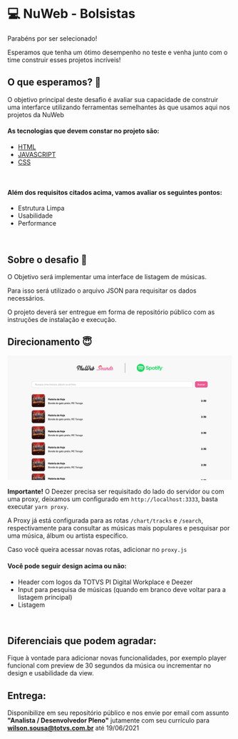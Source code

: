 # 💻 NuWeb - Bolsistas

Parabéns por ser selecionado!

Esperamos que tenha um ótimo desempenho no teste e venha junto com o time construir esses projetos incríveis!
<br>

## O que esperamos? 🤨

O objetivo principal deste desafio é avaliar sua capacidade de construir uma interfarce utilizando ferramentas semelhantes às que usamos aqui nos projetos da NuWeb
<br>

#### As tecnologias que devem constar no projeto são:

- [HTML](https://developer.mozilla.org/pt-BR/docs/Web/HTML)
- [JAVASCRIPT](https://developer.mozilla.org/pt-BR/docs/Web/JavaScript)
- [CSS](https://developer.mozilla.org/pt-BR/docs/Web/CSS)

<br>

#### Além dos requisitos citados acima, vamos avaliar os seguintes pontos:

- Estrutura Limpa
- Usabilidade
- Performance
<br>

## Sobre o desafio 🤯

O Objetivo será implementar uma interface de listagem de músicas.

Para isso será utilizado o arquivo JSON para requisitar os dados necessários.

O projeto deverá ser entregue em forma de repositório público com as instruções de instalação e execução.
<br>

## Direcionamento 😇
![Preview](images/preview.png)
<br>

**Importante!** O Deezer precisa ser requisitado do lado do servidor ou com uma proxy, deixamos um configurado em ```http://localhost:3333```, basta executar ```yarn proxy```.

A Proxy já está configurada para as rotas ```/chart/tracks``` e ```/search```, respectivamente para consultar as músicas mais populares e pesquisar por uma música, álbum ou artista específico.

Caso você queira acessar novas rotas, adicionar no ```proxy.js```
<br>

#### Você pode seguir design acima ou não:

- Header com logos da TOTVS PI Digital Workplace e Deezer
- Input para pesquisa de músicas (quando em branco deve voltar para a listagem principal)
- Listagem
<br>

## Diferenciais que podem agradar:

Fique à vontade para adicionar novas funcionalidades, por exemplo player funcional com preview de 30 segundos da música ou incrementar no design e usabilidade da view.
<br>

## Entrega:

Disponibilize em seu repositório público e nos envie por email com assunto **"Analista / Desenvolvedor Pleno"** jutamente com seu currículo para **wilson.sousa@totvs.com.br** até 19/06/2021
<br>
